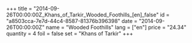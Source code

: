 +++
title = "2014-09-26T00:00:00Z_Khans_of_Tarkir_Wooded_Foothills_[en]_false"
id = "a8503cca-7e7d-44c4-8587-81376b396398"
date = "2014-09-26T00:00:00Z"
name = "Wooded Foothills"
lang = ["en"]
price = "24.34"
quantity = 4
foil = false
set = "Khans of Tarkir"
+++
